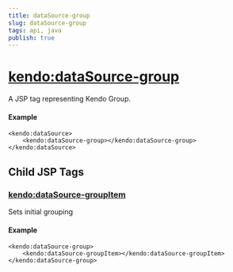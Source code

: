 ```yaml
---
title: dataSource-group
slug: dataSource-group
tags: api, java
publish: true
---
```


# <kendo:dataSource-group>
A JSP tag representing Kendo Group.

#### Example
    <kendo:dataSource>
        <kendo:dataSource-group></kendo:dataSource-group>
    </kendo:dataSource>


## Child JSP Tags

### [<kendo:dataSource-groupItem>](/api/wrappers/jsp/datasource/groupitem)

Sets initial grouping

#### Example

    <kendo:dataSource-group>
        <kendo:dataSource-groupItem></kendo:dataSource-groupItem>
    </kendo:dataSource-group>
 
